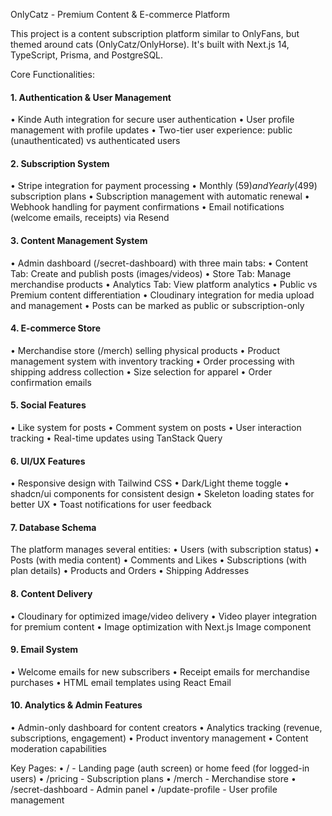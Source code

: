 OnlyCatz - Premium Content & E-commerce Platform

This project is a content subscription platform similar to OnlyFans, but themed around cats (OnlyCatz/OnlyHorse). It's built with Next.js 14, TypeScript, Prisma, and PostgreSQL.

Core Functionalities:

#### 1. Authentication & User Management
•  Kinde Auth integration for secure user authentication
•  User profile management with profile updates
•  Two-tier user experience: public (unauthenticated) vs authenticated users

#### 2. Subscription System
•  Stripe integration for payment processing
•  Monthly ($59) and Yearly ($499) subscription plans
•  Subscription management with automatic renewal
•  Webhook handling for payment confirmations
•  Email notifications (welcome emails, receipts) via Resend

#### 3. Content Management System
•  Admin dashboard (/secret-dashboard) with three main tabs:
•  Content Tab: Create and publish posts (images/videos)
•  Store Tab: Manage merchandise products
•  Analytics Tab: View platform analytics
•  Public vs Premium content differentiation
•  Cloudinary integration for media upload and management
•  Posts can be marked as public or subscription-only

#### 4. E-commerce Store
•  Merchandise store (/merch) selling physical products
•  Product management system with inventory tracking
•  Order processing with shipping address collection
•  Size selection for apparel
•  Order confirmation emails

#### 5. Social Features
•  Like system for posts
•  Comment system on posts
•  User interaction tracking
•  Real-time updates using TanStack Query

#### 6. UI/UX Features
•  Responsive design with Tailwind CSS
•  Dark/Light theme toggle
•  shadcn/ui components for consistent design
•  Skeleton loading states for better UX
•  Toast notifications for user feedback

#### 7. Database Schema
The platform manages several entities:
•  Users (with subscription status)
•  Posts (with media content)
•  Comments and Likes
•  Subscriptions (with plan details)
•  Products and Orders
•  Shipping Addresses

#### 8. Content Delivery
•  Cloudinary for optimized image/video delivery
•  Video player integration for premium content
•  Image optimization with Next.js Image component

#### 9. Email System
•  Welcome emails for new subscribers
•  Receipt emails for merchandise purchases
•  HTML email templates using React Email

#### 10. Analytics & Admin Features
•  Admin-only dashboard for content creators
•  Analytics tracking (revenue, subscriptions, engagement)
•  Product inventory management
•  Content moderation capabilities

Key Pages:
•  / - Landing page (auth screen) or home feed (for logged-in users)
•  /pricing - Subscription plans
•  /merch - Merchandise store
•  /secret-dashboard - Admin panel
•  /update-profile - User profile management
